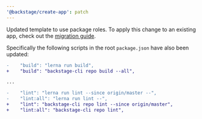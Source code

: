 ```yaml
---
'@backstage/create-app': patch
---
```


Updated template to use package roles. To apply this change to an existing app, check out the [migration guide](https://backstage.io/docs/tutorials/package-role-migration).

Specifically the following scripts in the root `package.json` have also been updated:

```diff
-    "build": "lerna run build",
+    "build": "backstage-cli repo build --all",

...

-    "lint": "lerna run lint --since origin/master --",
-    "lint:all": "lerna run lint --",
+    "lint": "backstage-cli repo lint --since origin/master",
+    "lint:all": "backstage-cli repo lint",
```
